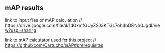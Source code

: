 ## mAP results

link to input files of mAP calculation // https://drive.google.com/file/d/1dGxmfGUyZS03KTGL7oh4bDFiNIr0JgdI/view?usp=sharing

link to mAP calcutator used for this project // https://github.com/Cartucho/mAP#prerequisites
